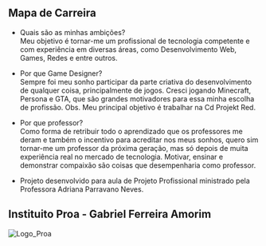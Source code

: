 ## Mapa de Carreira
- Quais são as minhas ambições? \
Meu objetivo é tornar-me um profissional de tecnologia competente e com experiência em diversas áreas, como Desenvolvimento Web, Games, Redes e entre outros.

- Por que Game Designer? \
Sempre foi meu sonho participar da parte criativa do desenvolvimento de qualquer coisa, principalmente de jogos. Cresci jogando Minecraft, Persona e GTA, que são grandes motivadores para essa minha escolha de profissão. Obs. Meu principal objetivo é trabalhar na Cd Projekt Red.

- Por que professor? \
Como forma de retribuir todo o aprendizado que os professores me deram e também o incentivo para acreditar nos meus sonhos, quero sim tornar-me um professor da próxima geração, mas só depois de muita experiência real no mercado de tecnologia. Motivar, ensinar e demonstrar compaixão são coisas que desempenharia como professor.


* Projeto desenvolvido para aula de Projeto Profissional ministrado pela Professora Adriana Parravano Neves.

## Instituito Proa - Gabriel Ferreira Amorim

![Logo_Proa](https://www.proa.org.br/wp-content/themes/monsi/assets/img/logo-nova.svg)
